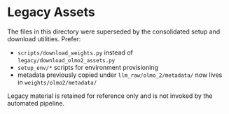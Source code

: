 # Legacy Assets

The files in this directory were superseded by the consolidated setup and download utilities. Prefer:

- `scripts/download_weights.py` instead of `legacy/download_olmo2_assets.py`
- `setup_env/*` scripts for environment provisioning
- metadata previously copied under `llm_raw/olmo_2/metadata/` now lives in `weights/olmo2/metadata/`

Legacy material is retained for reference only and is not invoked by the automated pipeline.
